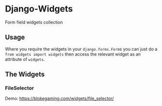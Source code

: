 # Django-Widgets
Form field widgets collection


## Usage

Where you require the widgets in your `django.forms.Form`s you can just do a `from widgets import widgets` then access
the relevant widget as an attribute of `widgets`.


## The Widgets
### FileSelector
Demo: https://blokegaming.com/widgets/file_selector/